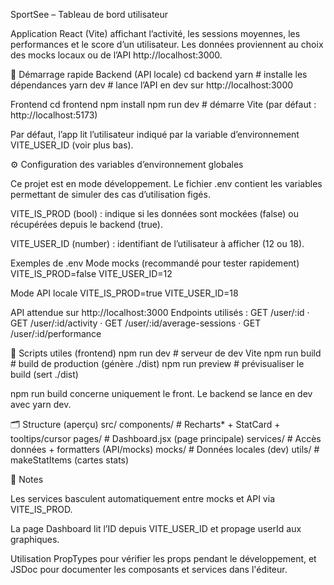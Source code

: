 SportSee – Tableau de bord utilisateur

Application React (Vite) affichant l’activité, les sessions moyennes, les performances et le score d’un utilisateur.
Les données proviennent au choix des mocks locaux ou de l’API http://localhost:3000.

🚀 Démarrage rapide
Backend (API locale)
cd backend
yarn # installe les dépendances
yarn dev # lance l’API en dev sur http://localhost:3000

Frontend
cd frontend
npm install
npm run dev # démarre Vite (par défaut : http://localhost:5173)

Par défaut, l’app lit l’utilisateur indiqué par la variable d’environnement VITE_USER_ID (voir plus bas).

⚙️ Configuration des variables d’environnement globales

Ce projet est en mode développement. Le fichier .env contient les variables permettant de simuler des cas d’utilisation figés.

VITE_IS_PROD (bool) : indique si les données sont mockées (false) ou récupérées depuis le backend (true).

VITE_USER_ID (number) : identifiant de l’utilisateur à afficher (12 ou 18).

Exemples de .env
Mode mocks (recommandé pour tester rapidement)
VITE_IS_PROD=false
VITE_USER_ID=12

Mode API locale
VITE_IS_PROD=true
VITE_USER_ID=18

API attendue sur http://localhost:3000
Endpoints utilisés : GET /user/:id · GET /user/:id/activity · GET /user/:id/average-sessions · GET /user/:id/performance

🧩 Scripts utiles (frontend)
npm run dev # serveur de dev Vite
npm run build # build de production (génère ./dist)
npm run preview # prévisualiser le build (sert ./dist)

npm run build concerne uniquement le front. Le backend se lance en dev avec yarn dev.

🗂️ Structure (aperçu)
src/
components/ # Recharts\* + StatCard + tooltips/cursor
pages/ # Dashboard.jsx (page principale)
services/ # Accès données + formatters (API/mocks)
mocks/ # Données locales (dev)
utils/ # makeStatItems (cartes stats)

📌 Notes

Les services basculent automatiquement entre mocks et API via VITE_IS_PROD.

La page Dashboard lit l’ID depuis VITE_USER_ID et propage userId aux graphiques.

Utilisation PropTypes pour vérifier les props pendant le développement, et JSDoc pour documenter les composants et services dans l'éditeur.
